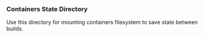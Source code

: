 ### Containers State Directory

Use this directory for mounting containers filesystem to save state between builds.

